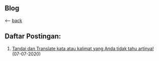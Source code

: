 ## Blog

<-- [back](http://arthurlapz.github.io)

## Daftar Postingan:

1. [Tandai dan Translate kata atau kalimat yang Anda tidak tahu artinya!](http://arthurlapz.github.io/blog/posts/tandai-dan-translate-tulisan-yang-anda-tidak-tahu_07-07-2020) (07-07-2020)




